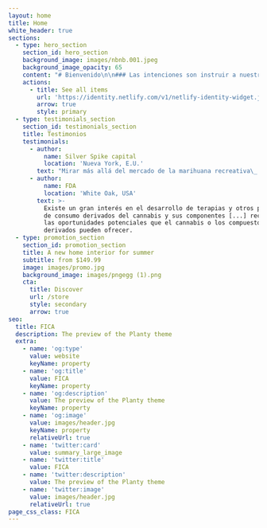 ```yaml
---
layout: home
title: Home
white_header: true
sections:
  - type: hero_section
    section_id: hero_section
    background_image: images/nbnb.001.jpeg
    background_image_opacity: 65
    content: "# Bienvenido\n\n### Las intenciones son instruir a nuestros miembros sobre los diferentes temas  de aprovechamiento y desarrollo del mercado así como las formas de tratamientos con cannabis y proporcionar opciones innovadoras de alta calidad para diversas enfermedades como: **Cáncer, SIDA / VIH, trastorno Convulsivo, enfermedad de Crohn, Parkinson, Guillan-Barre**\_ por nombrar algunos.\n"
    actions:
      - title: See all items
        url: 'https://identity.netlify.com/v1/netlify-identity-widget.js'
        arrow: true
        style: primary
  - type: testimonials_section
    section_id: testimonials_section
    title: Testimonios
    testimonials:
      - author:
          name: Silver Spike capital
          location: 'Nueva York, E.U.'
        text: "Mirar más allá del mercado de la marihuana recreativa\_ \"todo lo demás que \npueda hacer con la planta\", incluidas las aplicaciones para alimentos, \nbebidas, cosméticos, sueño, dolor y ansiedad,"
      - author:
          name: FDA
          location: 'White Oak, USA'
        text: >-
          Existe un gran interés en el desarrollo de terapias y otros productos
          de consumo derivados del cannabis y sus componentes [...] reconociendo
          las oportunidades potenciales que el cannabis o los compuestos
          derivados pueden ofrecer.
  - type: promotion_section
    section_id: promotion_section
    title: A new home interior for summer
    subtitle: from $149.99
    image: images/promo.jpg
    background_image: images/pngegg (1).png
    cta:
      title: Discover
      url: /store
      style: secondary
      arrow: true
seo:
  title: FICA
  description: The preview of the Planty theme
  extra:
    - name: 'og:type'
      value: website
      keyName: property
    - name: 'og:title'
      value: FICA
      keyName: property
    - name: 'og:description'
      value: The preview of the Planty theme
      keyName: property
    - name: 'og:image'
      value: images/header.jpg
      keyName: property
      relativeUrl: true
    - name: 'twitter:card'
      value: summary_large_image
    - name: 'twitter:title'
      value: FICA
    - name: 'twitter:description'
      value: The preview of the Planty theme
    - name: 'twitter:image'
      value: images/header.jpg
      relativeUrl: true
page_css_class: FICA
---
```

<script id="mcjs">!function(c,h,i,m,p){m=c.createElement(h),p=c.getElementsByTagName(h)[0],m.async=1,m.src=i,p.parentNode.insertBefore(m,p)}(document,"script","https://chimpstatic.com/mcjs-connected/js/users/f7a241f98ff6af92f82778ec5/843f6c80d53aee7407dc4ca60.js");</script>